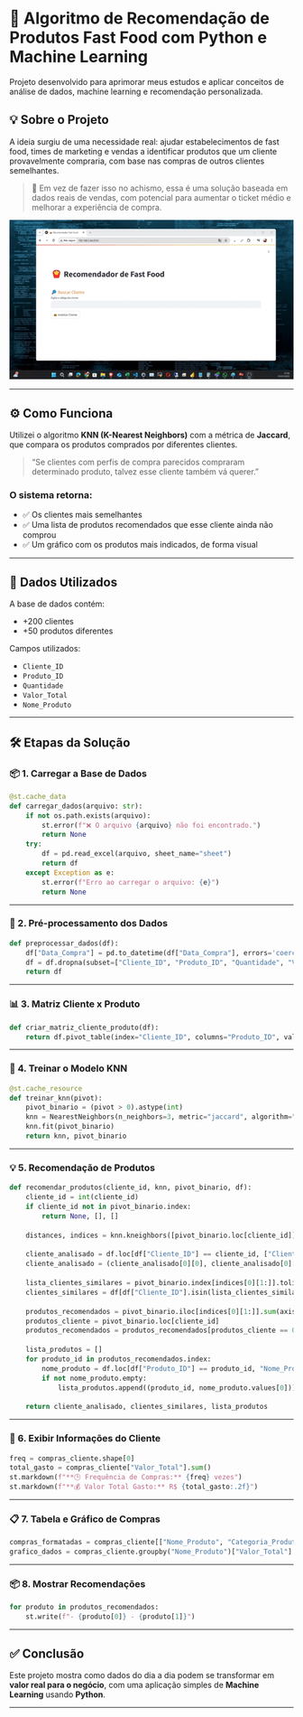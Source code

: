 # 🚀 Algoritmo de Recomendação de Produtos Fast Food com Python e Machine Learning

Projeto desenvolvido para aprimorar meus estudos e aplicar conceitos de análise de dados, machine learning e recomendação personalizada.

## 💡 Sobre o Projeto

A ideia surgiu de uma necessidade real: ajudar estabelecimentos de fast food, times de marketing e vendas a identificar produtos que um cliente provavelmente compraria, com base nas compras de outros clientes semelhantes.

> 🔎 Em vez de fazer isso no achismo, essa é uma solução baseada em dados reais de vendas, com potencial para aumentar o ticket médio e melhorar a experiência de compra.

![Demonstração do Projeto](demo.gif)

---

## ⚙️ Como Funciona

Utilizei o algoritmo **KNN (K-Nearest Neighbors)** com a métrica de **Jaccard**, que compara os produtos comprados por diferentes clientes.

> “Se clientes com perfis de compra parecidos compraram determinado produto, talvez esse cliente também vá querer.”

### O sistema retorna:
- ✅ Os clientes mais semelhantes
- ✅ Uma lista de produtos recomendados que esse cliente ainda não comprou
- ✅ Um gráfico com os produtos mais indicados, de forma visual

---

## 🧩 Dados Utilizados

A base de dados contém:
- +200 clientes
- +50 produtos diferentes

Campos utilizados:
- `Cliente_ID`
- `Produto_ID`
- `Quantidade`
- `Valor_Total`
- `Nome_Produto`

---

## 🛠️ Etapas da Solução

### 📦 1. Carregar a Base de Dados

```python
@st.cache_data
def carregar_dados(arquivo: str):
    if not os.path.exists(arquivo):
        st.error(f"❌ O arquivo {arquivo} não foi encontrado.")
        return None
    try:
        df = pd.read_excel(arquivo, sheet_name="sheet")
        return df
    except Exception as e:
        st.error(f"Erro ao carregar o arquivo: {e}")
        return None
```

---

### 🧹 2. Pré-processamento dos Dados

```python
def preprocessar_dados(df):
    df["Data_Compra"] = pd.to_datetime(df["Data_Compra"], errors='coerce')
    df = df.dropna(subset=["Cliente_ID", "Produto_ID", "Quantidade", "Valor_Total"])
    return df
```

---

### 📊 3. Matriz Cliente x Produto

```python
def criar_matriz_cliente_produto(df):
    return df.pivot_table(index="Cliente_ID", columns="Produto_ID", values="Quantidade", fill_value=0)
```

---

### 🧠 4. Treinar o Modelo KNN

```python
@st.cache_resource
def treinar_knn(pivot):
    pivot_binario = (pivot > 0).astype(int)
    knn = NearestNeighbors(n_neighbors=3, metric="jaccard", algorithm="brute")
    knn.fit(pivot_binario)
    return knn, pivot_binario
```

---

### 💡 5. Recomendação de Produtos

```python
def recomendar_produtos(cliente_id, knn, pivot_binario, df):
    cliente_id = int(cliente_id)
    if cliente_id not in pivot_binario.index:
        return None, [], []

    distances, indices = knn.kneighbors([pivot_binario.loc[cliente_id]], n_neighbors=3)

    cliente_analisado = df.loc[df["Cliente_ID"] == cliente_id, ["Cliente_ID", "Nome_Cliente"]].drop_duplicates().values
    cliente_analisado = (cliente_analisado[0][0], cliente_analisado[0][1]) if len(cliente_analisado) > 0 else (cliente_id, "Nome Desconhecido")

    lista_clientes_similares = pivot_binario.index[indices[0][1:]].tolist()
    clientes_similares = df[df["Cliente_ID"].isin(lista_clientes_similares)][["Cliente_ID", "Nome_Cliente"]].drop_duplicates().values.tolist()

    produtos_recomendados = pivot_binario.iloc[indices[0][1:]].sum(axis=0)
    produtos_cliente = pivot_binario.loc[cliente_id]
    produtos_recomendados = produtos_recomendados[produtos_cliente == 0].sort_values(ascending=False).head(5)

    lista_produtos = []
    for produto_id in produtos_recomendados.index:
        nome_produto = df.loc[df["Produto_ID"] == produto_id, "Nome_Produto"].drop_duplicates()
        if not nome_produto.empty:
            lista_produtos.append((produto_id, nome_produto.values[0]))

    return cliente_analisado, clientes_similares, lista_produtos
```

---

### 🧾 6. Exibir Informações do Cliente

```python
freq = compras_cliente.shape[0]
total_gasto = compras_cliente["Valor_Total"].sum()
st.markdown(f"**🕒 Frequência de Compras:** {freq} vezes")
st.markdown(f"**💰 Valor Total Gasto:** R$ {total_gasto:.2f}")
```

---

### 📋 7. Tabela e Gráfico de Compras

```python
compras_formatadas = compras_cliente[["Nome_Produto", "Categoria_Produto", "Valor_Total"]]
grafico_dados = compras_cliente.groupby("Nome_Produto")["Valor_Total"].sum().sort_values(ascending=True)
```

---

### 📦 8. Mostrar Recomendações

```python
for produto in produtos_recomendados:
    st.write(f"- {produto[0]} - {produto[1]}")
```

---

## ✅ Conclusão

Este projeto mostra como dados do dia a dia podem se transformar em **valor real para o negócio**, com uma aplicação simples de **Machine Learning** usando **Python**.

---

